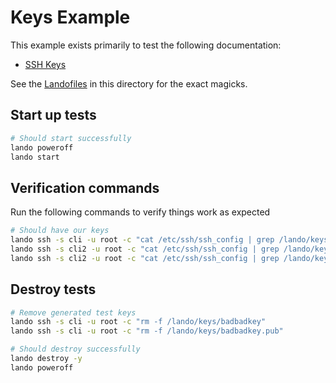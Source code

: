 Keys Example
============

This example exists primarily to test the following documentation:

* [SSH Keys](https://docs.devwithlando.io/config/ssh.html)

See the [Landofiles](http://docs.devwithlando.io/config/lando.html) in this directory for the exact magicks.

Start up tests
--------------

```bash
# Should start successfully
lando poweroff
lando start
```

Verification commands
---------------------

Run the following commands to verify things work as expected

```bash
# Should have our keys
lando ssh -s cli -u root -c "cat /etc/ssh/ssh_config | grep /lando/keys/badbadkey"
lando ssh -s cli2 -u root -c "cat /etc/ssh/ssh_config | grep /lando/keys/ppkey"
lando ssh -s cli2 -u root -c "cat /etc/ssh/ssh_config | grep /lando/keys/key | grep with | grep space"
```

Destroy tests
-------------

```bash
# Remove generated test keys
lando ssh -s cli -u root -c "rm -f /lando/keys/badbadkey"
lando ssh -s cli -u root -c "rm -f /lando/keys/badbadkey.pub"

# Should destroy successfully
lando destroy -y
lando poweroff
```
